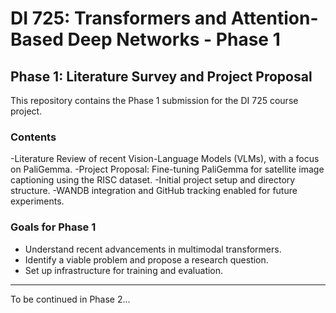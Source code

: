 # DI 725: Transformers and Attention-Based Deep Networks - Phase 1

## Phase 1: Literature Survey and Project Proposal

This repository contains the Phase 1 submission for the DI 725 course project.

### Contents
-Literature Review of recent Vision-Language Models (VLMs), with a focus on PaliGemma.
-Project Proposal: Fine-tuning PaliGemma for satellite image captioning using the RISC dataset.
-Initial project setup and directory structure.
-WANDB integration and GitHub tracking enabled for future experiments.

### Goals for Phase 1
- Understand recent advancements in multimodal transformers.
- Identify a viable problem and propose a research question.
- Set up infrastructure for training and evaluation.

---

To be continued in Phase 2...  

